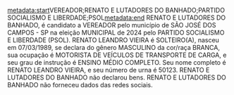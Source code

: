 <metadata:start>VEREADOR;RENATO E LUTADORES DO BANHADO;PARTIDO SOCIALISMO E LIBERDADE;PSOL<metadata:end>
RENATO E LUTADORES DO BANHADO, é candidato a VEREADOR pelo município de SÃO JOSÉ DOS CAMPOS - SP na eleição MUNICIPAL de 2024 pelo PARTIDO SOCIALISMO E LIBERDADE (PSOL). RENATO LEANDRO VIEIRA é SOLTEIRO(A), nasceu em 07/03/1989, se declara do gênero MASCULINO da cor/raça BRANCA, sua ocupação é MOTORISTA DE VEÍCULOS DE TRANSPORTE DE CARGA, e seu grau de instrução é ENSINO MÉDIO COMPLETO. Seu nome completo é RENATO LEANDRO VIEIRA, e seu número de urna é 50123.
RENATO E LUTADORES DO BANHADO não declarou bens.
RENATO E LUTADORES DO BANHADO não forneceu dados das redes sociais.